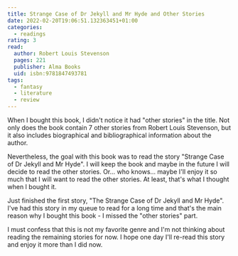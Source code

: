 ```yaml
---
title: Strange Case of Dr Jekyll and Mr Hyde and Other Stories
date: 2022-02-20T19:06:51.132363451+01:00
categories:
  - readings
rating: 3
read:
  author: Robert Louis Stevenson
  pages: 221
  publisher: Alma Books
  uid: isbn:9781847493781
tags:
  - fantasy
  - literature
  - review
---
```


When I bought this book, I didn't notice it had "other stories" in the title. Not only does the book contain 7 other stories from Robert Louis Stevenson, but it also includes biographical and bibliographical information about the author.

Nevertheless, the goal with this book was to read the story "Strange Case of Dr Jekyll and Mr Hyde". I will keep the book and maybe in the future I will decide to read the other stories. Or... who knows... maybe I'll enjoy it so much that I will want to read the other stories. At least, that's what I thought when I bought it.

Just finished the first story, "The Strange Case of Dr Jekyll and Mr Hyde". I've had this story in my queue to read for a long time and that's the main reason why I bought this book - I missed the "other stories" part. 

I must confess that this is not my favorite genre and I'm not thinking about reading the remaining stories for now. I hope one day I'll re-read this story and enjoy it more than I did now.
